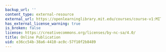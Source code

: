 ```yaml
---
backup_url: ''
content_type: external-resource
external_url: https://openlearninglibrary.mit.edu/courses/course-v1:MITx+0.502x+1T2019/about
has_external_license_warning: true
is_broken: false
license: https://creativecommons.org/licenses/by-nc-sa/4.0/
title: Online Publication
uid: e36cc54b-38a6-4410-ac0c-57f10f2b8489
---
```

